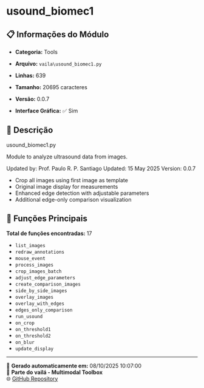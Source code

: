 # usound_biomec1

## 📋 Informações do Módulo

- **Categoria:** Tools
- **Arquivo:** `vaila\usound_biomec1.py`
- **Linhas:** 639
- **Tamanho:** 20695 caracteres
- **Versão:** 0.0.7

- **Interface Gráfica:** ✅ Sim

## 📖 Descrição


usound_biomec1.py

Module to analyze ultrasound data from images.

Updated by: Prof. Paulo R. P. Santiago
Updated: 15 May 2025
Version: 0.0.7

- Crop all images using first image as template
- Original image display for measurements
- Enhanced edge detection with adjustable parameters
- Additional edge-only comparison visualization


## 🔧 Funções Principais

**Total de funções encontradas:** 17

- `list_images`
- `redraw_annotations`
- `mouse_event`
- `process_images`
- `crop_images_batch`
- `adjust_edge_parameters`
- `create_comparison_images`
- `side_by_side_images`
- `overlay_images`
- `overlay_with_edges`
- `edges_only_comparison`
- `run_usound`
- `on_crop`
- `on_threshold1`
- `on_threshold2`
- `on_blur`
- `update_display`




---

📅 **Gerado automaticamente em:** 08/10/2025 10:07:00  
🔗 **Parte do vailá - Multimodal Toolbox**  
🌐 [GitHub Repository](https://github.com/vaila-multimodaltoolbox/vaila)
